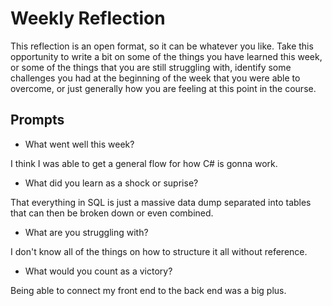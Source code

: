 # Weekly Reflection
This reflection is an open format, so it can be whatever you like. Take this opportunity to write a bit on some of the things you have learned this week, or some of the things that you are still struggling with, identify some challenges you had at the beginning of the week that you were able to overcome, or just generally how you are feeling at this point in the course.

## Prompts
- What went well this week?

I think I was able to get a general flow for how C# is gonna work.
- What did you learn as a shock or suprise?

That everything in SQL is just a massive data dump separated into tables that can then be broken down or even combined.
- What are you struggling with?

I don't know all of the things on how to structure it all without reference.
- What would you count as a victory?

Being able to connect my front end to the back end was a big plus. 